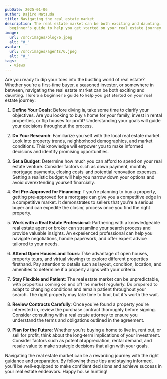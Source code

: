 ```yaml
---
pubDate: 2025-01-06
author: Dajiro Matsuda
title: Navigating the real estate market
description: The real estate market can be both exciting and daunting. Here's a
  beginner's guide to help you get started on your real estate journey.
image:
  url: /src/images/blog/6.jpeg
  alt: "#_"
avatar:
  url: /src/images/agents/6.jpeg
  alt: "#_"
tags:
  - views
---
```

Are you ready to dip your toes into the bustling world of real estate? Whether you're a first-time buyer, a seasoned investor, or somewhere in between, navigating the real estate market can be both exciting and daunting. Here's a beginner's guide to help you get started on your real estate journey:

1.  **Define Your Goals**: Before diving in, take some time to clarify your objectives. Are you looking to buy a home for your family, invest in rental properties, or flip houses for profit? Understanding your goals will guide your decisions throughout the process.
    
2.  **Do Your Research**: Familiarize yourself with the local real estate market. Look into property trends, neighborhood demographics, and market conditions. This knowledge will empower you to make informed decisions and identify promising opportunities.
    
3.  **Set a Budget**: Determine how much you can afford to spend on your real estate venture. Consider factors such as down payment, monthly mortgage payments, closing costs, and potential renovation expenses. Setting a realistic budget will help you narrow down your options and avoid overextending yourself financially.
    
4.  **Get Pre-Approved for Financing**: If you're planning to buy a property, getting pre-approved for a mortgage can give you a competitive edge in a competitive market. It demonstrates to sellers that you're a serious buyer and can expedite the closing process once you find the right property.
    
5.  **Work with a Real Estate Professional**: Partnering with a knowledgeable real estate agent or broker can streamline your search process and provide valuable insights. An experienced professional can help you navigate negotiations, handle paperwork, and offer expert advice tailored to your needs.
    
6.  **Attend Open Houses and Tours**: Take advantage of open houses, property tours, and virtual viewings to explore different properties firsthand. Pay attention to details such as layout, condition, location, and amenities to determine if a property aligns with your criteria.
    
7.  **Stay Flexible and Patient**: The real estate market can be unpredictable, with properties coming on and off the market regularly. Be prepared to adapt to changing conditions and remain patient throughout your search. The right property may take time to find, but it's worth the wait.
    
8.  **Review Contracts Carefully**: Once you've found a property you're interested in, review the purchase contract thoroughly before signing. Consider consulting with a real estate attorney to ensure you understand the terms and obligations outlined in the agreement.
    
9.  **Plan for the Future**: Whether you're buying a home to live in, rent out, or sell for profit, think about the long-term implications of your investment. Consider factors such as potential appreciation, rental demand, and resale value to make strategic decisions that align with your goals.
    

Navigating the real estate market can be a rewarding journey with the right guidance and preparation. By following these tips and staying informed, you'll be well-equipped to make confident decisions and achieve success in your real estate endeavors. Happy house hunting!